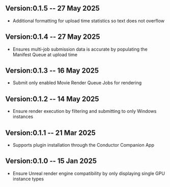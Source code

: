 ## Version:0.1.5 -- 27 May 2025

* Additional formatting for upload time statistics so text does not overflow

## Version:0.1.4 -- 27 May 2025

* Ensures multi-job submission data is accurate by populating the Manifest Queue at upload time

## Version:0.1.3 -- 16 May 2025

* Submit only enabled Movie Render Queue Jobs for rendering

## Version:0.1.2 -- 14 May 2025

*  Ensure render execution by filtering and submitting to only Windows instances

## Version:0.1.1 -- 21 Mar 2025

*  Supports plugin installation through the Conductor Companion App

## Version:0.1.0 -- 15 Jan 2025

*  Ensure Unreal render engine compatibility by only displaying single GPU instance types